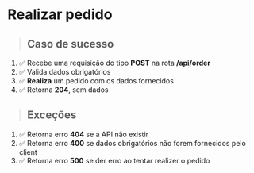 # Realizar pedido

> ## Caso de sucesso

1. ✅ Recebe uma requisição do tipo **POST** na rota **/api/order**
2. ✅ Valida dados obrigatórios
3. ✅ **Realiza** um pedido com os dados fornecidos
4. ✅ Retorna **204**, sem dados

> ## Exceções

1. ✅ Retorna erro **404** se a API não existir
2. ✅ Retorna erro **400** se dados obrigatórios não forem fornecidos pelo client
3. ✅ Retorna erro **500** se der erro ao tentar realizer o pedido
